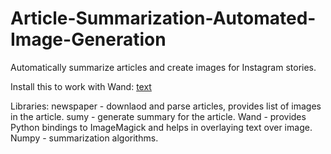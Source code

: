 # Article-Summarization-Automated-Image-Generation
Automatically summarize articles and create images for Instagram stories.

Install this to work with Wand:
[text](https://docs.wand-py.org/en/latest/guide/install.html#install-imagemagick-on-windows)

Libraries:
newspaper - downlaod and parse articles, provides list of images in the article.
sumy - generate summary for the article.
Wand - provides Python bindings to ImageMagick and helps in overlaying text over image.
Numpy - summarization algorithms.